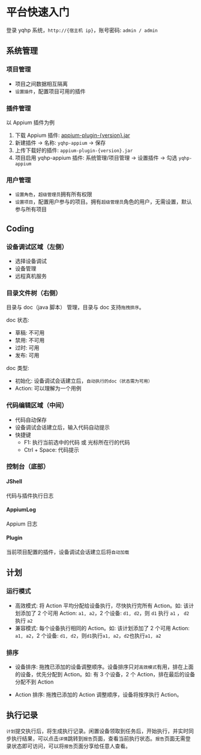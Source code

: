 # 平台快速入门

登录 yqhp 系统，`http://{宿主机 ip}`，账号密码: `admin / admin`

## 系统管理

### 项目管理

- 项目之间数据相互隔离
- `设置插件`，配置项目可用的插件

### 插件管理

以 Appium 插件为例

1. 下载 Appium 插件: [appium-plugin-{version}.jar](https://github.com/yqhp/yqhp/releases)
2. 新建插件 -> 名称: `yqhp-appium` -> 保存
3. 上传下载好的插件: `appium-plugin-{version}.jar`
4. 项目启用 yqhp-appium 插件: 系统管理/项目管理 -> 设置插件 -> 勾选 `yqhp-appium`

### 用户管理

- `设置角色`，`超级管理员`拥有所有权限
- `设置项目`，配置用户参与的项目。拥有`超级管理员`角色的用户，无需设置，默认参与所有项目

## Coding

### 设备调试区域（左侧）

- 选择设备调试
- 设备管理
- 远程真机服务

### 目录文件树（右侧）

目录与 doc（java 脚本） 管理，目录与 doc 支持`拖拽排序`。

doc 状态:

- 草稿: 不可用
- 禁用: 不可用
- 过时: 可用
- 发布: 可用

doc 类型:

- 初始化: 设备调试会话建立后，`自动执行的doc（状态需为可用）`
- Action: 可以理解为一个用例

### 代码编辑区域（中间）

- 代码自动保存
- 设备调试会话建立后，输入代码自动提示
- 快捷键
  - F1: 执行当前选中的代码 或 光标所在行的代码
  - Ctrl + Space: 代码提示

### 控制台（底部）

#### JShell

代码与插件执行日志

#### AppiumLog

Appium 日志

#### Plugin

当前项目配置的插件，设备调试会话建立后将`自动加载`

## 计划

### 运行模式

- 高效模式: 将 Action 平均分配给设备执行，尽快执行完所有 Action。如: 该计划添加了 2 个可用 Action: `a1, a2`，2 个设备: `d1, d2`，则 `d1` 执行 `a1` ， `d2` 执行 `a2`
- 兼容模式: 每个设备执行相同的 Action。如: 该计划添加了 2 个可用 Action: `a1, a2`，2 个设备: `d1, d2`，则`d1`执行`a1, a2`，`d2`也执行`a1, a2`

### 排序

- 设备排序: 拖拽已添加的设备调整顺序。设备排序只对`高效模式`有用，排在上面的设备，优先分配到 Action。如: 有 3 个设备，2 个 Action，排在最后的设备分配不到 Action

- Action 排序: 拖拽已添加的 Action 调整顺序，设备将按序执行 Action。

## 执行记录

`计划`提交执行后，将生成执行记录。闲置设备领取到任务后，开始执行，并实时同步执行结果，可以点击`详情`跳转到`报告`页面，查看当前执行状态。`报告`页面无需登录状态即可访问，可以将`报告`页面分享给任意人查看。
